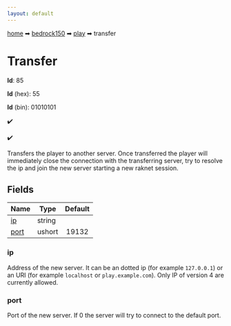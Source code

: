 ```yaml
---
layout: default
---
```


[home](/) ➡ [bedrock150](/protocol/bedrock150) ➡ [play](/protocol/bedrock150/play) ➡ transfer

# Transfer

**Id**: 85

**Id** (hex): 55

**Id** (bin): 01010101

✔️

✔️

Transfers the player to another server. Once transferred the player will immediately close the connection with the transferring server, try to resolve the ip and join the new server starting a new raknet session.

## Fields

Name | Type | Default
---|---|:---:
[ip](#ip) | string | 
[port](#port) | ushort | 19132

### ip

Address of the new server. It can be an dotted ip (for example `127.0.0.1`) or an URI (for example `localhost` or `play.example.com`). Only IP of version 4 are currently allowed.

### port

Port of the new server. If 0 the server will try to connect to the default port.

